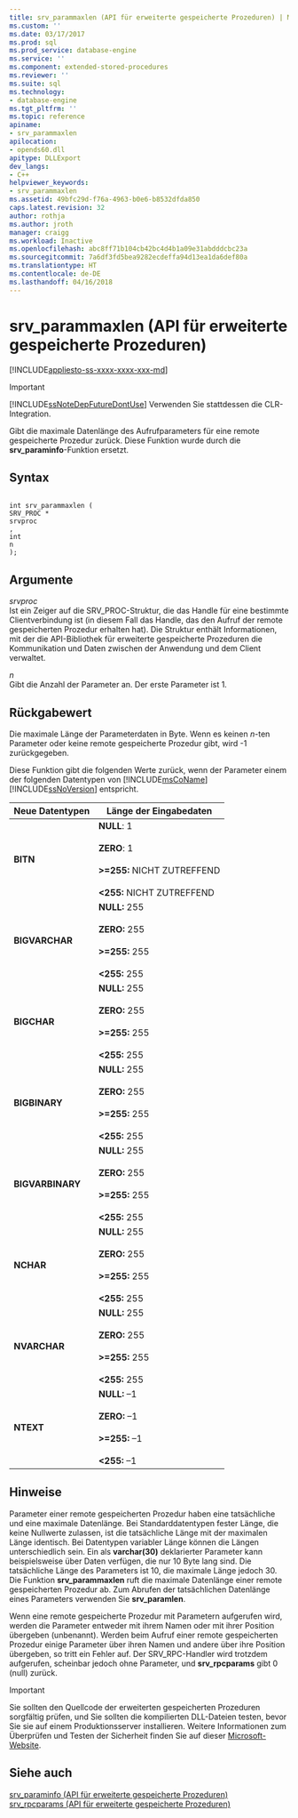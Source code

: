 ```yaml
---
title: srv_parammaxlen (API für erweiterte gespeicherte Prozeduren) | Microsoft-Dokumentation
ms.custom: ''
ms.date: 03/17/2017
ms.prod: sql
ms.prod_service: database-engine
ms.service: ''
ms.component: extended-stored-procedures
ms.reviewer: ''
ms.suite: sql
ms.technology:
- database-engine
ms.tgt_pltfrm: ''
ms.topic: reference
apiname:
- srv_parammaxlen
apilocation:
- opends60.dll
apitype: DLLExport
dev_langs:
- C++
helpviewer_keywords:
- srv_parammaxlen
ms.assetid: 49bfc29d-f76a-4963-b0e6-b8532dfda850
caps.latest.revision: 32
author: rothja
ms.author: jroth
manager: craigg
ms.workload: Inactive
ms.openlocfilehash: abc8ff71b104cb42bc4d4b1a09e31abdddcbc23a
ms.sourcegitcommit: 7a6df3fd5bea9282ecdeffa94d13ea1da6def80a
ms.translationtype: HT
ms.contentlocale: de-DE
ms.lasthandoff: 04/16/2018
---
```

# <a name="srvparammaxlen-extended-stored-procedure-api"></a>srv_parammaxlen (API für erweiterte gespeicherte Prozeduren)
[!INCLUDE[appliesto-ss-xxxx-xxxx-xxx-md](../../includes/appliesto-ss-xxxx-xxxx-xxx-md.md)]
    
> [!IMPORTANT]  
>  [!INCLUDE[ssNoteDepFutureDontUse](../../includes/ssnotedepfuturedontuse-md.md)] Verwenden Sie stattdessen die CLR-Integration.  
  
 Gibt die maximale Datenlänge des Aufrufparameters für eine remote gespeicherte Prozedur zurück. Diese Funktion wurde durch die **srv_paraminfo**-Funktion ersetzt.  
  
## <a name="syntax"></a>Syntax  
  
```  
  
int srv_parammaxlen (  
SRV_PROC *  
srvproc  
,  
int  
n   
);  
```  
  
## <a name="arguments"></a>Argumente  
 *srvproc*   
 Ist ein Zeiger auf die SRV_PROC-Struktur, die das Handle für eine bestimmte Clientverbindung ist (in diesem Fall das Handle, das den Aufruf der remote gespeicherten Prozedur erhalten hat). Die Struktur enthält Informationen, mit der die API-Bibliothek für erweiterte gespeicherte Prozeduren die Kommunikation und Daten zwischen der Anwendung und dem Client verwaltet.  
  
 *n*  
 Gibt die Anzahl der Parameter an. Der erste Parameter ist 1.  
  
## <a name="returns"></a>Rückgabewert  
 Die maximale Länge der Parameterdaten in Byte. Wenn es keinen *n*-ten Parameter oder keine remote gespeicherte Prozedur gibt, wird -1 zurückgegeben.  
  
 Diese Funktion gibt die folgenden Werte zurück, wenn der Parameter einem der folgenden Datentypen von [!INCLUDE[msCoName](../../includes/msconame-md.md)] [!INCLUDE[ssNoVersion](../../includes/ssnoversion-md.md)] entspricht.  
  
|Neue Datentypen|Länge der Eingabedaten|  
|--------------------|-----------------------|  
|**BITN**|**NULL**: 1<br /><br /> **ZERO**: 1<br /><br /> **>=255:** NICHT ZUTREFFEND<br /><br /> **<255:** NICHT ZUTREFFEND|  
|**BIGVARCHAR**|**NULL:** 255<br /><br /> **ZERO:** 255<br /><br /> **>=255:** 255<br /><br /> **<255:** 255|  
|**BIGCHAR**|**NULL:** 255<br /><br /> **ZERO:** 255<br /><br /> **>=255:** 255<br /><br /> **<255:** 255|  
|**BIGBINARY**|**NULL:** 255<br /><br /> **ZERO:** 255<br /><br /> **>=255:** 255<br /><br /> **<255:** 255|  
|**BIGVARBINARY**|**NULL:** 255<br /><br /> **ZERO:** 255<br /><br /> **>=255:** 255<br /><br /> **<255:** 255|  
|**NCHAR**|**NULL:** 255<br /><br /> **ZERO:** 255<br /><br /> **>=255:** 255<br /><br /> **<255:** 255|  
|**NVARCHAR**|**NULL:** 255<br /><br /> **ZERO:** 255<br /><br /> **>=255:** 255<br /><br /> **<255:** 255|  
|**NTEXT**|**NULL:** –1<br /><br /> **ZERO:** –1<br /><br /> **>=255:** –1<br /><br /> **\<255:** –1|  
  
## <a name="remarks"></a>Hinweise  
 Parameter einer remote gespeicherten Prozedur haben eine tatsächliche und eine maximale Datenlänge. Bei Standarddatentypen fester Länge, die keine Nullwerte zulassen, ist die tatsächliche Länge mit der maximalen Länge identisch. Bei Datentypen variabler Länge können die Längen unterschiedlich sein. Ein als **varchar(30)** deklarierter Parameter kann beispielsweise über Daten verfügen, die nur 10 Byte lang sind. Die tatsächliche Länge des Parameters ist 10, die maximale Länge jedoch 30. Die Funktion **srv_parammaxlen** ruft die maximale Datenlänge einer remote gespeicherten Prozedur ab. Zum Abrufen der tatsächlichen Datenlänge eines Parameters verwenden Sie **srv_paramlen**.  
  
 Wenn eine remote gespeicherte Prozedur mit Parametern aufgerufen wird, werden die Parameter entweder mit ihrem Namen oder mit ihrer Position übergeben (unbenannt). Werden beim Aufruf einer remote gespeicherten Prozedur einige Parameter über ihren Namen und andere über ihre Position übergeben, so tritt ein Fehler auf. Der SRV_RPC-Handler wird trotzdem aufgerufen, scheinbar jedoch ohne Parameter, und **srv_rpcparams** gibt 0 (null) zurück.  
  
> [!IMPORTANT]  
>  Sie sollten den Quellcode der erweiterten gespeicherten Prozeduren sorgfältig prüfen, und Sie sollten die kompilierten DLL-Dateien testen, bevor Sie sie auf einem Produktionsserver installieren. Weitere Informationen zum Überprüfen und Testen der Sicherheit finden Sie auf dieser [Microsoft-Website](http://go.microsoft.com/fwlink/?LinkID=54761&amp;clcid=0x409http://msdn.microsoft.com/security/).  
  
## <a name="see-also"></a>Siehe auch  
 [srv_paraminfo (API für erweiterte gespeicherte Prozeduren)](../../relational-databases/extended-stored-procedures-reference/srv-paraminfo-extended-stored-procedure-api.md)   
 [srv_rpcparams (API für erweiterte gespeicherte Prozeduren)](../../relational-databases/extended-stored-procedures-reference/srv-rpcparams-extended-stored-procedure-api.md)  
  
  
